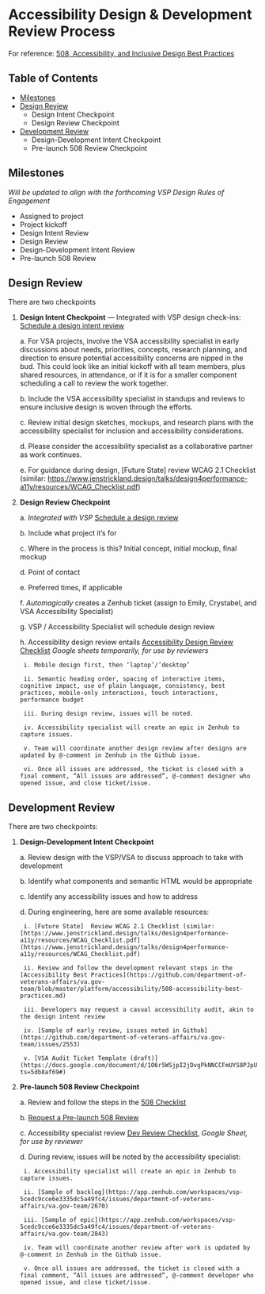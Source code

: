 # Accessibility Design & Development Review Process 

For reference: [508, Accessibility, and Inclusive Design Best Practices](https://github.com/department-of-veterans-affairs/va.gov-team/blob/master/platform/accessibility/508-accessibility-best-practices.md)

## Table of Contents

- [Milestones](#milestones)
- [Design Review](#design-review)
  - Design Intent Checkpoint
  - Design Review Checkpoint
- [Development Review](#development-review)
  - Design-Development Intent Checkpoint
  - Pre-launch 508 Review Checkpoint
  
## Milestones
*Will be updated to align with the forthcoming VSP Design Rules of Engagement*
- Assigned to project
- Project kickoff
- Design Intent Review
- Design Review
- Design-Development Intent Review
- Pre-launch 508 Review

## Design Review

There are two checkpoints
1. **Design Intent Checkpoint** — Integrated with VSP design check-ins: [Schedule a design intent review](https://github.com/department-of-veterans-affairs/va.gov-team/issues/new?assignees=emilywaggoner%2C+CrystabelReiter%2Cjenstrickland&labels=508%2FAccessibility%2C+design+review%2C+product+support&template=request_design_review_vsa.md&title=Request+design+review+for+ENTER_PRODUCT_NAME)

    a. For VSA projects, involve the VSA accessibility specialist in early discussions about needs, priorities, concepts, research planning, and direction to ensure potential accessibility concerns are nipped in the bud. This could look like an initial kickoff with all team members, plus shared resources, in attendance, or if it is for a smaller component scheduling a call to review the work together. 

    b. Include the VSA accessibility specialist in standups and reviews to ensure inclusive design is woven through the efforts.

    c. Review initial design sketches, mockups, and research plans with the accessibility specialist for inclusion and accessibility considerations.

    d. Please consider the accessibility specialist as a collaborative partner as work continues. 

    e. For guidance during design, [Future State] review WCAG 2.1 Checklist (similar: https://www.jenstrickland.design/talks/design4performance-a11y/resources/WCAG_Checklist.pdf)

2. **Design Review Checkpoint** 

    a. *Integrated with VSP* [Schedule a design review](https://github.com/department-of-veterans-affairs/va.gov-team/issues/new?assignees=emilywaggoner%2C+CrystabelReiter%2Cjenstrickland&labels=508%2FAccessibility%2C+design+review%2C+product+support&template=request_design_review_vsa.md&title=Request+design+review+for+ENTER_PRODUCT_NAME)

    b. Include what project it’s for

    c. Where in the process is this? Initial concept, initial mockup, final mockup

    d. Point of contact

    e. Preferred times, if applicable

    f. _Automagically_ creates a Zenhub ticket (assign to Emily, Crystabel, and VSA Accessibility Specialist)

    g. VSP / Accessibility Specialist will schedule design review

    h. Accessibility design review entails [Accessibility Design Review Checklist](https://docs.google.com/spreadsheets/d/19ZH_1imuTKHQfyMbOU5IKHwPDb_LGUqnnwoeMbKXH9I/edit#gid=2089055656) *Google sheets temporarily, for use by reviewers*

        i. Mobile design first, then ‘laptop’/’desktop’
    
        ii. Semantic heading order, spacing of interactive items, cognitive impact, use of plain language, consistency, best practices, mobile-only interactions, touch interactions, performance budget
  
        iii. During design review, issues will be noted. 
  
        iv. Accessibility specialist will create an epic in Zenhub to capture issues. 
  
        v. Team will coordinate another design review after designs are updated by @-comment in Zenhub in the Github issue.
  
        vi. Once all issues are addressed, the ticket is closed with a final comment, “All issues are addressed”, @-comment designer who opened issue, and close ticket/issue.

## Development Review

There are two checkpoints:

1. **Design-Development Intent Checkpoint**

    a. Review design with the VSP/VSA to discuss approach to take with development

    b. Identify what components and semantic HTML would be appropriate

    c. Identify any accessibility issues and how to address

    d. During engineering, here are some available resources:
  
        i. [Future State]  Review WCAG 2.1 Checklist (similar: [https://www.jenstrickland.design/talks/design4performance-a11y/resources/WCAG_Checklist.pdf](https://www.jenstrickland.design/talks/design4performance-a11y/resources/WCAG_Checklist.pdf)
  
        ii. Review and follow the development relevant steps in the [Accessibility Best Practices](https://github.com/department-of-veterans-affairs/va.gov-team/blob/master/platform/accessibility/508-accessibility-best-practices.md)
  
        iii. Developers may request a casual accessibility audit, akin to the design intent review
  
        iv. [Sample of early review, issues noted in Github](https://github.com/department-of-veterans-affairs/va.gov-team/issues/2553)
  
        v. [VSA Audit Ticket Template (draft)](https://docs.google.com/document/d/1O6r5WSjpI2jDvgPkNNCCFmUYS8PJpUqf6nP55tEKISo/edit?ts=5db8af69#)
    
2. **Pre-launch 508 Review Checkpoint**

    a. Review and follow the steps in the [508 Checklist](https://github.com/department-of-veterans-affairs/va.gov-team/blob/master/platform/accessibility/508-checklist.md)

    b. [Request a Pre-launch 508 Review](https://github.com/department-of-veterans-affairs/va.gov-team/blob/master/platform/accessibility/508-request-prelaunch-review.md)

    c. Accessibility specialist review [Dev Review Checklist](https://docs.google.com/spreadsheets/d/19ZH_1imuTKHQfyMbOU5IKHwPDb_LGUqnnwoeMbKXH9I/edit#gid=0), *Google Sheet, for use by reviewer*

    d. During review, issues will be noted by the accessibility specialist:
  
        i. Accessibility specialist will create an epic in Zenhub to capture issues.
  
        ii. [Sample of backlog](https://app.zenhub.com/workspaces/vsp-5cedc9cce6e3335dc5a49fc4/issues/department-of-veterans-affairs/va.gov-team/2670)
  
        iii. [Sample of epic](https://app.zenhub.com/workspaces/vsp-5cedc9cce6e3335dc5a49fc4/issues/department-of-veterans-affairs/va.gov-team/2843)
  
        iv. Team will coordinate another review after work is updated by @-comment in Zenhub in the Github issue.

        v. Once all issues are addressed, the ticket is closed with a final comment, “All issues are addressed”, @-comment developer who opened issue, and close ticket/issue.
